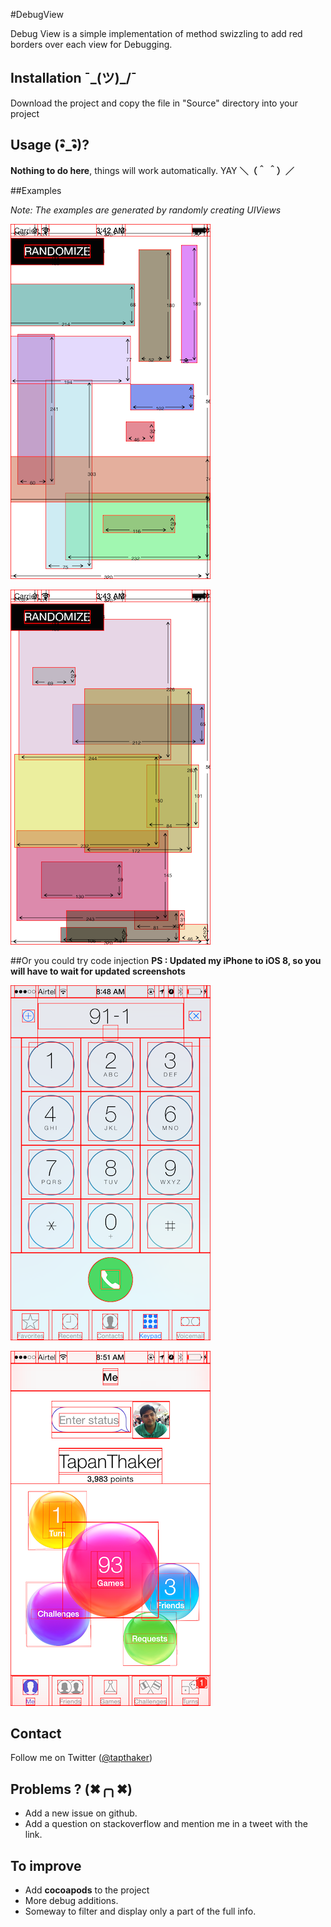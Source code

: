 #DebugView



Debug View is a simple implementation of method swizzling to add red borders over each view for Debugging.

## Installation  ¯\_(ツ)_/¯

Download the project and copy the file in "Source" directory into your project

## Usage (•ิ_•ิ)?

**Nothing to do here**, things will work automatically. YAY **＼（＾ ＾）／**
      
##Examples 

*Note: The examples are generated by randomly creating UIViews*

![Screenshot 1](./screenshot1.png)

![Screenshot 2](./screenshot2.png)

##Or you could try code injection 
**PS : Updated my iPhone to iOS 8, so you will have to wait for updated screenshots**

![Phone.app after code injection](./screenshot3.png)

![Game center after code injection](./screenshot4.png)

## Contact

Follow me on Twitter ([@tapthaker](https://twitter.com/tapthaker))

## Problems ? (✖╭╮✖)

* Add a new issue on github.
* Add a question on stackoverflow and mention me in a tweet with the link.

## To improve

* Add **cocoapods** to the project
* More debug additions.
* Someway to filter and display only a part of the full info.